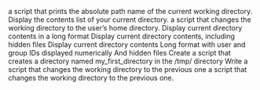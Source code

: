 a script that prints the absolute path name of the current working directory.
Display the contents list of your current directory.
a script that changes the working directory to the user’s home directory.
Display current directory contents in a long format
Display current directory contents, including hidden files
Display current directory contents Long format with user and group IDs displayed numerically And hidden files
Create a script that creates a directory named my_first_directory in the /tmp/ directory
Write a script that changes the working directory to the previous one
a script that changes the working directory to the previous one.
 
